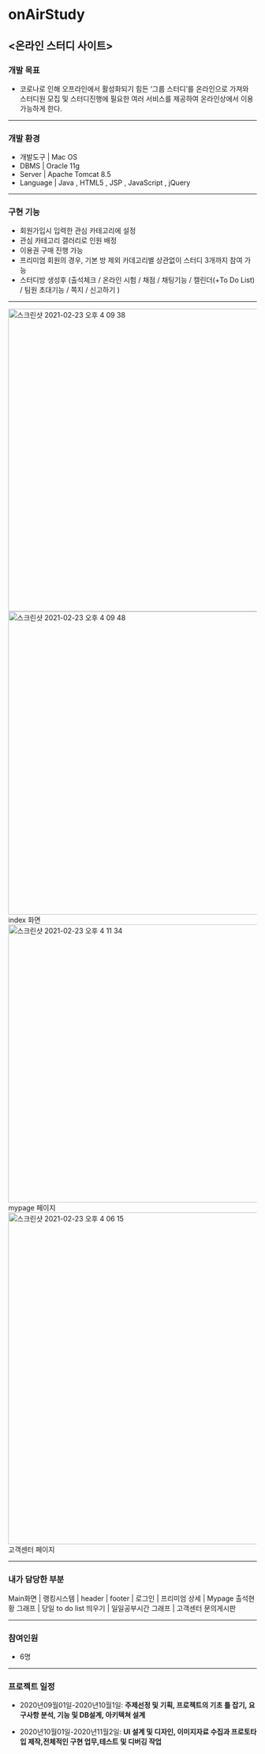 # onAirStudy
<온라인 스터디 사이트>
---
### 개발 목표 ### 
- 코로나로 인해 오프라인에서 활성화되기 힘든 ‘그룹 스터디’를 온라인으로 가져와 스터디원 모집 및 스터디진행에 필요한 여러 서비스를 제공하여 온라인상에서 이용 가능하게 한다.   
--- 
### 개발 환경
+ 개발도구 | Mac OS  
+ DBMS   | Oracle 11g  
+ Server   |  Apache Tomcat 8.5  
+ Language | Java , HTML5 , JSP , JavaScript , jQuery    
---
### 구현 기능
- 회원가입시 입력한 관심 카테고리에 설정
- 관심 카테고리 갤러리로 인원 배정
- 이용권 구매 진행 가능
- 프리미엄 회원의 경우, 기본 방 제외 카데고리별 상관없이 스터디 3개까지 참여 가능
- 스터디방 생성후 (출석체크 / 온라인 시험 / 채점 / 채팅기능 / 캘린더(+To Do List) / 팀원 초대기능 / 쪽지 / 신고하기 )

---
<img width="613" alt="스크린샷 2021-02-23 오후 4 09 38" src="https://user-images.githubusercontent.com/68538657/108811829-53e4be00-75f1-11eb-884d-0bd23b2f8fc6.png">
<img width="614" alt="스크린샷 2021-02-23 오후 4 09 48" src="https://user-images.githubusercontent.com/68538657/108811837-59420880-75f1-11eb-95cc-feea8539289c.png">
index 화면

<img width="563" alt="스크린샷 2021-02-23 오후 4 11 34" src="https://user-images.githubusercontent.com/68538657/108811972-91e1e200-75f1-11eb-8fea-9c0e1d6f1761.png">
mypage 페이지

<img width="672" alt="스크린샷 2021-02-23 오후 4 06 15" src="https://user-images.githubusercontent.com/68538657/108811635-f2bcea80-75f0-11eb-92e7-da8af2fffd23.png">
고객센터 페이지


---
### 내가 담당한 부분
Main화면 | 랭킹시스템 | header | footer | 로그인 | 프리미엄 상세 |
Mypage 출석현황 그래프 | 당일 to do list 띄우기 | 일일공부시간 그래프 |
고객센터 문의게시판

---
### 참여인원
- 6명

---
### 프로젝트 일정
- 2020년09월01일-2020년10월1일: 
     **주제선정 및 기획, 프로젝트의 기초 틀 잡기, 요구사항 분석, 기능 및 DB설계, 아키텍쳐 설계**

- 2020년10월01일-2020년11월2일: 
     **UI 설계 및 디자인, 이미지자료 수집과 프로토타입 제작,전체적인 구현 업무,테스트 및 디버깅 작업**
